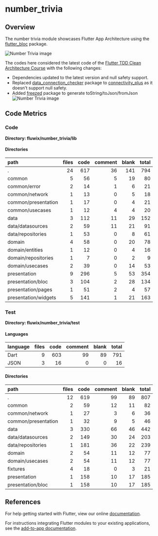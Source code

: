 # number_trivia

## Overview
The number trivia module showcases Flutter App Architecture using the [flutter_bloc](https://pub.dev/packages/flutter_bloc) package.

![Number Trivia image](https://github.com/limcheekin/fluwix/raw/main/number_trivia/images/thumbnail.png "Number Trivia image")

The codes here considered the latest code of the [Flutter TDD Clean Architecture Course](https://resocoder.com/2019/08/27/flutter-tdd-clean-architecture-course-1-explanation-project-structure/) with the following changes:
 - Dependencies updated to the latest version and null safety support.
 - Replaced [data_connection_checker](https://pub.dev/packages/data_connection_checker) package to [connectivity_plus](https://pub.dev/packages/connectivity_plus) as it doesn't support null safety.
 - Added [freezed](https://pub.dev/packages/freezed) package to generate toString/toJson/fromJson
![Number Trivia image](https://github.com/limcheekin/fluwix/raw/main/number_trivia/images/thumbnail.png "Number Trivia image")

## Code Metrics
### Code
__Directory: fluwix/number_trivia/lib__

#### Directories
| path | files | code | comment | blank | total |
| :--- | ---: | ---: | ---: | ---: | ---: |
| . | 24 | 617 | 36 | 141 | 794 |
| common | 5 | 56 | 5 | 19 | 80 |
| common/error | 2 | 14 | 1 | 6 | 21 |
| common/network | 1 | 13 | 0 | 5 | 18 |
| common/presentation | 1 | 17 | 0 | 4 | 21 |
| common/usecases | 1 | 12 | 4 | 4 | 20 |
| data | 3 | 112 | 11 | 29 | 152 |
| data/datasources | 2 | 59 | 11 | 21 | 91 |
| data/repositories | 1 | 53 | 0 | 8 | 61 |
| domain | 4 | 58 | 0 | 20 | 78 |
| domain/entities | 1 | 12 | 0 | 4 | 16 |
| domain/repositories | 1 | 7 | 0 | 2 | 9 |
| domain/usecases | 2 | 39 | 0 | 14 | 53 |
| presentation | 9 | 296 | 5 | 53 | 354 |
| presentation/bloc | 3 | 104 | 2 | 28 | 134 |
| presentation/pages | 1 | 51 | 2 | 4 | 57 |
| presentation/widgets | 5 | 141 | 1 | 21 | 163 |

### Test
__Directory: fluwix/number_trivia/test__

#### Languages
| language | files | code | comment | blank | total |
| :--- | ---: | ---: | ---: | ---: | ---: |
| Dart | 9 | 603 | 99 | 89 | 791 |
| JSON | 3 | 16 | 0 | 0 | 16 |

#### Directories
| path | files | code | comment | blank | total |
| :--- | ---: | ---: | ---: | ---: | ---: |
| . | 12 | 619 | 99 | 89 | 807 |
| common | 2 | 59 | 12 | 11 | 82 |
| common/network | 1 | 27 | 3 | 6 | 36 |
| common/presentation | 1 | 32 | 9 | 5 | 46 |
| data | 3 | 330 | 66 | 46 | 442 |
| data/datasources | 2 | 149 | 30 | 24 | 203 |
| data/repositories | 1 | 181 | 36 | 22 | 239 |
| domain | 2 | 54 | 11 | 12 | 77 |
| domain/usecases | 2 | 54 | 11 | 12 | 77 |
| fixtures | 4 | 18 | 0 | 3 | 21 |
| presentation | 1 | 158 | 10 | 17 | 185 |
| presentation/bloc | 1 | 158 | 10 | 17 | 185 |

## References
For help getting started with Flutter, view our online
[documentation](https://flutter.dev/).

For instructions integrating Flutter modules to your existing applications,
see the [add-to-app documentation](https://flutter.dev/docs/development/add-to-app).

